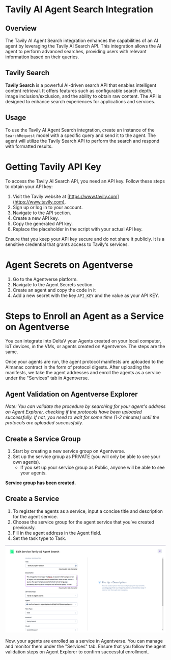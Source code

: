# Tavily AI Agent Search Integration

## Overview
The Tavily AI Agent Search integration enhances the capabilities of an AI agent by leveraging the Tavily AI Search API. This integration allows the AI agent to perform advanced searches, providing users with relevant information based on their queries.

## Tavily Search
**Tavily Search** is a powerful AI-driven search API that enables intelligent content retrieval. It offers features such as configurable search depth, image inclusion/exclusion, and the ability to obtain raw content. The API is designed to enhance search experiences for applications and services.

## Usage
To use the Tavily AI Agent Search integration, create an instance of the `SearchRequest` model with a specific query and send it to the agent. The agent will utilize the Tavily Search API to perform the search and respond with formatted results.

# Getting Tavily API Key

To access the Tavily AI Search API, you need an API key. Follow these steps to obtain your API key:

1. Visit the Tavily website at [https://www.tavily.com](https://www.tavily.com).
2. Sign up or log in to your account.
3. Navigate to the API section.
4. Create a new API key.
5. Copy the generated API key.
6. Replace the placeholder in the script with your actual API key.

Ensure that you keep your API key secure and do not share it publicly. It is a sensitive credential that grants access to Tavily's services.

# Agent Secrets on Agentverse

1. Go to the Agentverse platform.
2. Navigate to the Agent Secrets section.
3. Create an agent and copy the code in it
4. Add a new secret with the key `API_KEY` and the value as your API KEY.

# Steps to Enroll an Agent as a Service on Agentverse

You can integrate into DeltaV your Agents created on your local computer, IoT devices, in the VMs, or agents created on Agentverse. The steps are the same.

Once your agents are run, the agent protocol manifests are uploaded to the Almanac contract in the form of protocol digests. After uploading the manifests, we take the agent addresses and enroll the agents as a service under the "Services" tab in Agentverse.

## Agent Validation on Agentverse Explorer
*Note: You can validate the procedure by searching for your agent's address on Agent Explorer, checking if the protocols have been uploaded successfully. If not, you need to wait for some time (1-2 minutes) until the protocols are uploaded successfully.*

## Create a Service Group

1. Start by creating a new service group on Agentverse.
2. Set up the service group as PRIVATE (you will only be able to see your own agents).
   - If you set up your service group as Public, anyone will be able to see your agents.

**Service group has been created.**

## Create a Service

1. To register the agents as a service, input a concise title and description for the agent service.
2. Choose the service group for the agent service that you've created previously.
3. Fill in the agent address in the Agent field.
4. Set the task type to Task.

![Image](./image.png)

Now, your agents are enrolled as a service in Agentverse. You can manage and monitor them under the "Services" tab. Ensure that you follow the agent validation steps on Agent Explorer to confirm successful enrollment.

